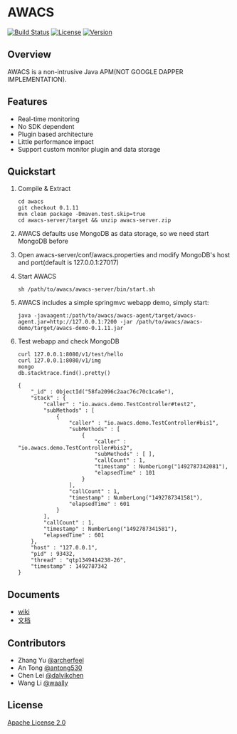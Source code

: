 
# AWACS
[![Build Status](https://travis-ci.org/Archerfeel/awacs.svg?branch=master)](https://travis-ci.org/Archerfeel/awacs)
[![License](https://img.shields.io/badge/license-APACHE2-blue.svg)](https://github.com/ArcherFeel/awacs/blob/master/LICENSE)
[![Version](https://img.shields.io/badge/AWACS-0.1.11-orange.svg)](https://github.com/ArcherFeel/awacs/tree/0.1.11)

## Overview

AWACS is a non-intrusive Java APM(NOT GOOGLE DAPPER IMPLEMENTATION).

## Features

* Real-time monitoring
* No SDK dependent
* Plugin based architecture
* Little performance impact
* Support custom monitor plugin and data storage

## Quickstart

1. Compile & Extract

	```
	cd awacs
	git checkout 0.1.11
	mvn clean package -Dmaven.test.skip=true
	cd awacs-server/target && unzip awacs-server.zip
	```

2. AWACS defaults use MongoDB as data storage, so we need start MongoDB before
 
3. Open awacs-server/conf/awacs.properties and modify MongoDB's host and port(default is 127.0.0.1:27017)

4. Start AWACS

	```
	sh /path/to/awacs/awacs-server/bin/start.sh
	```
	
5. AWACS includes a simple springmvc webapp demo, simply start:

	```
	java -javaagent:/path/to/awacs/awacs-agent/target/awacs-agent.jar=http://127.0.0.1:7200 -jar /path/to/awacs/awacs-demo/target/awacs-demo-0.1.11.jar
	```

6. Test webapp and check MongoDB 

	```
	curl 127.0.0.1:8080/v1/test/hello
	curl 127.0.0.1:8080/v1/img
	mongo
	db.stacktrace.find().pretty()
	
	{
		"_id" : ObjectId("58fa2096c2aac76c70c1ca6e"),
		"stack" : {
			"caller" : "io.awacs.demo.TestController#test2",
			"subMethods" : [
				{
					"caller" : "io.awacs.demo.TestController#bis1",
					"subMethods" : [
						{
							"caller" : "io.awacs.demo.TestController#bis2",
							"subMethods" : [ ],
							"callCount" : 1,
							"timestamp" : NumberLong("1492787342081"),
							"elapsedTime" : 101
						}
					],
					"callCount" : 1,
					"timestamp" : NumberLong("1492787341581"),
					"elapsedTime" : 601
				}
			],
			"callCount" : 1,
			"timestamp" : NumberLong("1492787341581"),
			"elapsedTime" : 601
		},
		"host" : "127.0.0.1",
		"pid" : 93432,
		"thread" : "qtp1349414238-26",
		"timestamp" : 1492787342
	}
	```



## Documents

* [wiki]()
* [文档](https://github.com/archerfeel/awacs/wiki/Home_zh_CN)

## Contributors

* Zhang Yu [@archerfeel](https://github.com/archerfeel)
* An Tong [@antong530](https://github.com/antong530)
* Chen Lei [@dalvikchen](https://github.com/dalvikchen)
* Wang Li [@waally](https://github.com/waally)

## License

[Apache License 2.0](http://www.apache.org/licenses/LICENSE-2.0)

